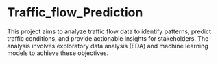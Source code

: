 # Traffic_flow_Prediction
This project aims to analyze traffic flow data to identify patterns, predict traffic conditions, and provide actionable insights for stakeholders. The analysis involves exploratory data analysis (EDA) and machine learning models to achieve these objectives.
